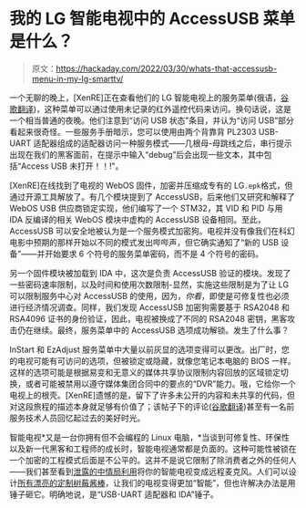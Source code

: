 # 我的 LG 智能电视中的 AccessUSB 菜单是什么？

> 原文：<https://hackaday.com/2022/03/30/whats-that-accessusb-menu-in-my-lg-smarttv/>

一个无聊的晚上，[XenRE]正在查看他们的 LG 智能电视上的服务菜单(俄语，[谷歌翻译](https://habr-com.translate.goog/ru/post/656565/?_x_tr_sl=auto&_x_tr_tl=en&_x_tr_hl=en))，这种菜单可以通过使用未记录的红外遥控代码来访问。换句话说，这是一个相当普通的夜晚。他们注意到“访问 USB 状态”条目，并认为“访问 USB”部分看起来很奇怪。一些服务手册暗示，您可以使用由两个背靠背 PL2303 USB-UART 适配器组成的适配器访问一种服务模式——几根母-母跳线之后，串行提示出现在我们的黑客面前，在提示中输入“debug”后会出现一些文本，其中包括“Access USB 未打开！！!"。

[XenRE]在线找到了电视的 WebOS 固件，加密并压缩成专有的 LG`.epk`格式，但通过开源工具解放了。有几个模块提到了 AccessUSB，后来他们又研究和解释了 WebOS USB 供应商锁定实现，他们编写了一个 STM32，其 VID 和 PID 与用 IDA 反编译的相关 WebOS 模块中虚构的 AccessUSB 设备相同。至此，AccessUSB 可以安全地被认为是一个服务模式加密狗。电视并没有像我们在科幻电影中预期的那样开始以不同的模式发出哔哔声，但它确实通知了“新的 USB 设备”——并开始要求 6 个符号的服务菜单密码，而不是 4 个符号的密码。

另一个固件模块被加载到 IDA 中，这次是负责 AccessUSB 验证的模块。发现了一些密码速率限制，以及时间和使用次数限制-显然，实施这些限制是为了让 LG 可以限制服务中心对 AccessUSB 的使用，因为，*你看*，即使是可修复性也必须进行经济情况调查。同样，我们发现 AccessUSB 加密狗需要基于 RSA2048 和 RSA4096 证书的身份验证，因此，电视被换成了不同的 RSA2048 密钥，黑客攻击仍在继续。最终，服务菜单中的 AccessUSB 选项成功解锁。发生了什么事？

InStart 和 EzAdjust 服务菜单中大量以前灰显的选项变得可以更改。出厂时，您的电视可能有可访问的选项，但被锁定或隐藏，就像您笔记本电脑的 BIOS 一样。这样的选项可能是根据易变和无意义的媒体共享协议限制内容回放的区域锁定切换，或者可能被禁用以遵守媒体集团合同中的要点的“DVR”能力。哦，它给你一个电视上的根壳。[XenRE]遗憾的是，留下了许多未公开的内容和未共享的代码，但对这段旅程的描述本身就足够有价值了；该帖子下的评论([谷歌翻译](https://habr-com.translate.goog/ru/post/656565/comments/?_x_tr_sl=auto&_x_tr_tl=en&_x_tr_hl=en))甚至有一名前服务技术人员回忆起过去的美好时光。

智能电视*又是一台你拥有但不会编程的 Linux 电脑，*当谈到可修复性、环保性以及新一代黑客和工程师的成长时，智能电视通常都是负面的。这种可能性被锁在一个加密的工程模式后面是不公平的。这并不是说它限制了除消费者之外的任何人——我们甚至看到[泄露的中情局利用](https://hackaday.com/2017/04/26/hack-your-own-samsung-tv-with-the-cias-weeping-angel-exploit/)将你的智能电视变成远程麦克风。人们可以设计[所有漂亮的定制树莓酱棒](https://hackaday.com/2021/08/24/how-do-you-make-a-raspberry-pi-on-a-stick/)，让我们的电视变得更加“智能”，但也许解决办法是用锤子砸它。明确地说，是“USB-UART 适配器和 IDA”锤子。
